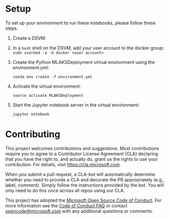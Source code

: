# Setup

To set up your environment to run these notebooks, please follow these
steps.

1. Create a DSVM.

2. In a ```bash``` shell on the DSVM, add your user account to the
   docker group:
   ```sudo usermod -a -G docker <user account>```

1. Create the Python MLAKSDeployment virtual environment using the environment.yml:
   ```
   conda env create -f environment.yml
   ```
2. Activate the virtual environment:
   ```
   source activate MLAKSDeployment
   ```
3. Start the Jupyter notebook server in the virtual environment:
   ```
   jupyter notebook
   ```

# Contributing

This project welcomes contributions and suggestions.  Most contributions require you to agree to a
Contributor License Agreement (CLA) declaring that you have the right to, and actually do, grant us
the rights to use your contribution. For details, visit https://cla.microsoft.com.

When you submit a pull request, a CLA-bot will automatically determine whether you need to provide
a CLA and decorate the PR appropriately (e.g., label, comment). Simply follow the instructions
provided by the bot. You will only need to do this once across all repos using our CLA.

This project has adopted the [Microsoft Open Source Code of Conduct](https://opensource.microsoft.com/codeofconduct/).
For more information see the [Code of Conduct FAQ](https://opensource.microsoft.com/codeofconduct/faq/) or
contact [opencode@microsoft.com](mailto:opencode@microsoft.com) with any additional questions or comments.
